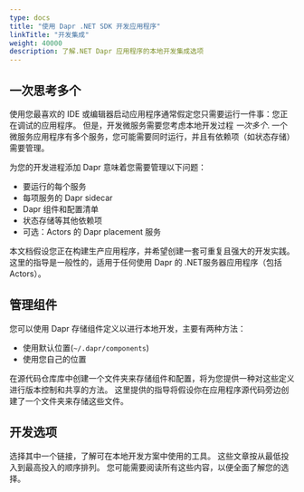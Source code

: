 ```yaml
---
type: docs
title: "使用 Dapr .NET SDK 开发应用程序"
linkTitle: "开发集成"
weight: 40000
description: 了解.NET Dapr 应用程序的本地开发集成选项
---
```


## 一次思考多个

使用您最喜欢的 IDE 或编辑器启动应用程序通常假定您只需要运行一件事：您正在调试的应用程序。 但是，开发微服务需要您考虑本地开发过程 *一次多个*. 一个微服务应用程序有多个服务，您可能需要同时运行，并且有依赖项（如状态存储）需要管理。

为您的开发进程添加 Dapr 意味着您需要管理以下问题：

- 要运行的每个服务
- 每项服务的 Dapr sidecar
- Dapr 组件和配置清单
- 状态存储等其他依赖项
- 可选：Actors 的 Dapr placement 服务

本文档假设您正在构建生产应用程序，并希望创建一套可重复且强大的开发实践。 这里的指导是一般性的，适用于任何使用 Dapr 的 .NET服务器应用程序（包括Actors）。

## 管理组件

您可以使用 Dapr 存储组件定义以进行本地开发，主要有两种方法：

- 使用默认位置(`~/.dapr/components`)
- 使用您自己的位置

在源代码仓库库中创建一个文件夹来存储组件和配置，将为您提供一种对这些定义进行版本控制和共享的方法。 这里提供的指导将假设你在应用程序源代码旁边创建了一个文件夹来存储这些文件。

## 开发选项

选择其中一个链接，了解可在本地开发方案中使用的工具。 这些文章按从最低投入到最高投入的顺序排列。 您可能需要阅读所有这些内容，以便全面了解您的选择。
